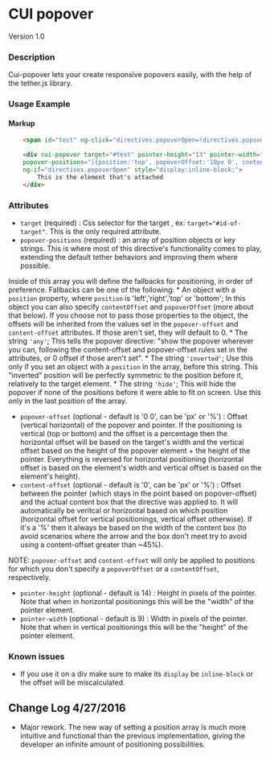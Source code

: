# CUI popover
Version 1.0


### Description
Cui-popover lets your create responsive popovers easily, with the help of the tether.js library.

### Usage Example
#### Markup
```html
    <span id="test" ng-click="directives.popoverOpen=!directives.popoverOpen">This is the target attachment!</span>

    <div cui-popover target="#test" pointer-height="13" pointer-width="10"
    popover-positions="[{position:'top', popoverOffset:'10px 0', contentOffset:'0'},'any']"
    ng-if="directives.popoverOpen" style="display:inline-block;">
        This is the element that's attached
    </div>
```

### Attributes
* `target` (required) : Css selector for the target , ex: `target="#id-of-target"`. This is the only required attribute.
* `popover-positions` (required) : an array of position objects or key strings. This is where most of this directive's functionality comes to play, extending the default tether behaviors and improving them where possible.

Inside of this array you will define the fallbacks for positioning, in order of preference. Fallbacks can be one of the following:
    * An object with a `position` property, where `position` is 'left','right','top' or 'bottom'; In this object you can also specify `contentOffset` and `popoverOffset` (more about that below). If you choose not to pass those properties to the object, the offsets will be inherited from the values set in the `popover-offset` and `content-offset` attributes. If those aren't set, they will default to 0.
    * The string `'any'`; This tells the popover directive: "show the popover wherever you can, following the content-offset and popover-offset rules set in the attributes, or 0 offset if those aren't set".
    * The string `'inverted'`; Use this only if you set an object with a `position` in the array, before this string. This "inverted" position will be perfectly symmetric to the position before it, relatively to the target element.
    * The string `'hide'`; This will hide the popover if none of the positions before it were able to fit on screen. Use this only in the last position of the array.

* `popover-offset` (optional - default is '0 0', can be 'px' or '%') : Offset (vertical horizontal) of the popover and pointer. If the positioning is vertical (top or bottom) and the offset is a percentage then the horizontal offset will be based on the target's width and the vertical offset based on the height of the popover element + the height of the pointer. Everything is reversed for horizontal positioning (horizontal offset is based on the element's width and vertical offset is based on the element's height).
* `content-offset` (optional - default is '0', can be 'px' or '%') : Offset between the pointer (which stays in the point based on popover-offset) and the actual content box that the directive was applied to. It will automatically be veritcal or horizontal based on which position (horizontal offset for vertical positionings, vertical offset otherwise). If it's a '%' then it always be based on the width of the content box (to avoid scenarios where the arrow and the box don't meet try to avoid using a content-offset greater than ~45%).

NOTE: `popover-offset` and `content-offset` will only be applied to positions for which you don't specify a `popoverOffset` or a `contentOffset`, respectively.

* `pointer-height` (optional - default is 14) : Height in pixels of the pointer. Note that when in horizontal positionings this will be the "width" of the pointer element.
* `pointer-width` (optional - default is 9) : Width in pixels of the pointer. Note that when in vertical positionings this will be the "height" of the pointer element.

### Known issues
* If you use it on a div make sure to make its `display` be `inline-block` or the offset will be miscalculated.


## Change Log 4/27/2016

* Major rework. The new way of setting a position array is much more intuitive and functional than the previous implementation, giving the developer an infinite amount of positioning possibilities.

